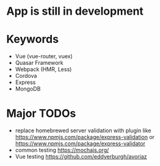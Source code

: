 # App is still in development
# Keywords
- Vue (vue-router, vuex)
- Quasar Framework
- Webpack (HMR, Less)
- Cordova
- Express
- MongoDB



# Major TODOs
- replace homebrewed server validation with plugin like https://www.npmjs.com/package/express-validation or https://www.npmjs.com/package/express-validator
- common testing https://mochajs.org/
- Vue testing https://github.com/eddyerburgh/avoriaz